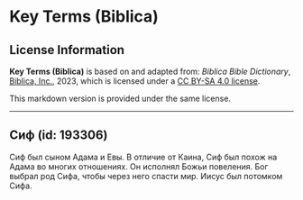 # Key Terms (Biblica)

## License Information

**Key Terms (Biblica)** is based on and adapted from: _Biblica Bible Dictionary_, [Biblica, Inc.](https://www.biblica.com/), 2023, which is licensed under a [CC BY-SA 4.0 license](https://creativecommons.org/licenses/by-sa/4.0/legalcode.en).

This markdown version is provided under the same license.



--------------------------------

## Сиф (id: 193306)

Сиф был сыном Адама и Евы. В отличие от Каина, Сиф был похож на Адама во многих отношениях. Он исполнял Божьи повеления. Бог выбрал род Сифа, чтобы через него спасти мир. Иисус был потомком Сифа.


